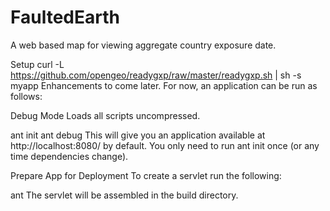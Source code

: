 # FaultedEarth #

A web based map for viewing aggregate country exposure date. 

Setup
curl -L https://github.com/opengeo/readygxp/raw/master/readygxp.sh | sh -s myapp
Enhancements to come later. For now, an application can be run as follows:

Debug Mode
Loads all scripts uncompressed.

ant init
ant debug
This will give you an application available at http://localhost:8080/ by default. You only need to run ant init once (or any time dependencies change).

Prepare App for Deployment
To create a servlet run the following:

ant
The servlet will be assembled in the build directory.